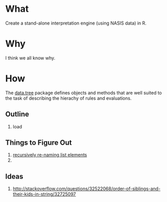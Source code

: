 # What
Create a stand-alone interpretation engine (using NASIS data) in R.

# Why
I think we all know why.

# How
The [data.tree](https://cran.r-project.org/web/packages/data.tree/vignettes/data.tree.html) package defines objects and methods that are well suited to the task of describing the hierachy of rules and evaluations. 

## Outline
1. load 


## Things to Figure Out
1. [recursively re-naming list elements](http://stackoverflow.com/questions/35278342/recursively-assign-unique-names-to-nodes-in-a-data-tree-object)
2. 

## Ideas
1. http://stackoverflow.com/questions/32522068/order-of-siblings-and-their-kids-in-string/32725097